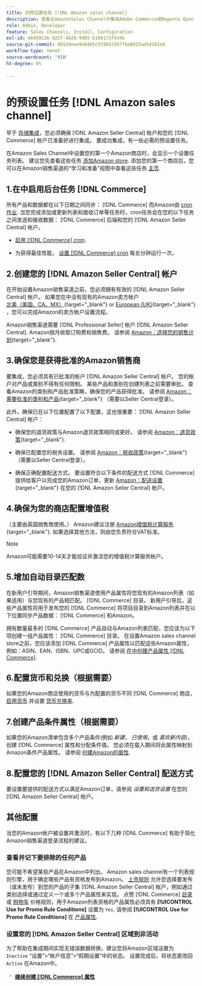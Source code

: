 ```yaml
---
title: 的预设置任务 [!DNL Amazon sales channel]
description: 查看在AmazonSales Channel中集成Adobe Commerce或Magento Open Source存储区之前需要完成的任务。
role: Admin, Developer
feature: Sales Channels, Install, Configuration
exl-id: eb9d9136-925f-4b20-9d65-b166173f434b
source-git-commit: 801d4eee9e84b5c5f8b53397fbe8023ad54281e6
workflow-type: tm+mt
source-wordcount: '910'
ht-degree: 0%

---
```


# 的预设置任务 [!DNL Amazon sales channel]

早于 [存储集成](./store-integration.md)，您必须确保 [!DNL Amazon Seller Central] 帐户和您的 [!DNL Commerce] 帐户已准备好进行集成。 要成功集成，有一些必需的预设置任务。

在Amazon Sales Channel中设置您的第一个Amazon商店时，会显示一个设置任务列表。 建议您先查看这些任务 [添加Amazon store](./store-integration.md). 添加您的第一个商店后，您可以在Amazon销售渠道的“学习和准备”视图中查看这些任务 [主页](./amazon-sales-channel-home.md).

## 1.在中启用后台任务 [!DNL Commerce]

所有产品和数据都在以下日期之间同步： [!DNL Commerce] 而Amazon由 [cron作业](https://experienceleague.adobe.com/docs/commerce-admin/systems/tools/cron.html). 当您完成添加或更新列表和接收订单等任务时，cron任务会在您的以下任务之间发送和接收数据： [!DNL Commerce] 后端和您的 [!DNL Amazon Seller Central] 帐户。

- [启用 [!DNL Commerce] cron](https://experienceleague.adobe.com/docs/commerce-admin/systems/tools/cron.html).

- 为获得最佳性能， [设置 [!DNL Commerce] cron](https://experienceleague.adobe.com/docs/commerce-admin/config/advanced/system.html) 每五分钟运行一次。

## 2.创建您的 [!DNL Amazon Seller Central] 帐户

在开始设置Amazon销售渠道之前，您必须拥有有效的 [!DNL Amazon Seller Central] 帐户。 如果您在中没有现有的Amazon卖方帐户 [北美（美国、CA、MX）](https://sell.amazon.com/){target="_blank"} or [European (UK)](https://sell.amazon.co.uk/sell-online/beginners-guide){target="_blank"} ，您可以完成Amazon的卖方帐户设置流程。

Amazon销售渠道需要 [!DNL Professional Seller] 帐户 [!DNL Amazon Seller Central]. Amazon按月收取订购费和销售费。 请参阅 [Amazon：选择您的销售计划](https://sell.amazon.com/pricing.html){target="_blank"}.

## 3.确保您是获得批准的Amazon销售商

要集成，您必须具有已批准的帐户 [!DNL Amazon Seller Central] 帐户。 您的帐户对产品或类别不得有任何限制。 某些产品和类别在创建列表之前需要审批。 查看Amazon的类别和产品批准策略，确保您的产品获得批准。 请参阅 [Amazon：需要批准的类别和产品](https://sellercentral.amazon.com/gp/help/200333160){target="_blank"} （需要以Seller Central登录）。

此外，确保已在以下位置配置了以下配置，这也很重要： [!DNL Amazon Seller Central] 帐户：

- 确保您的退货政策与Amazon退货政策相同或更好。 请参阅 [Amazon：退货政策](https://www.amazon.com/gp/help/customer/display.html){target="_blank"}.

- 确保已配置您的税务设置。 请参阅 [Amazon：税收政策](https://sellercentral.amazon.com/gp/help/external/help.html){target="_blank"} （需要以Seller Central登录）。

- 确保正确配置配送方式。 要设置符合以下条件的配送方式 [!DNL Commerce] 提供给客户以完成您的Amazon订单，更新 [Amazon：配送设置](https://sellercentral.amazon.com/sbr/ref=xx_shipset_dnav_xx#shipping_templates){target="_blank"} 在您的 [!DNL Amazon Seller Central] 帐户。

## 4.确保为您的商店配置增值税

（主要由英国销售商使用。） Amazon建议注册 [Amazon增值税计算服务](https://sell.amazon.co.uk/learn/vat-resources#vat-services-on-amazon){target="_blank"}. 如果选择其他方法，则由您负责符合VAT标准。

>[!NOTE]
>
>Amazon可能需要10-14天才能验证并激活您的增值税计算服务帐户。

## 5.增加自动目录匹配数

在新用户引导期间，Amazon销售渠道使用产品属性将您现有的Amazon列表（如果适用）与您现有的产品相匹配。 [!DNL Commerce] 目录。 新用户引导后，这些产品属性将用于发布您的 [!DNL Commerce] 将项目目录到Amazon列表并在以下位置同步产品数据： [!DNL Commerce] 和Amazon。

拥有数量最多的 [!DNL Commerce] 产品自动与Amazon列表匹配，您应该为以下项创建一组产品属性： [!DNL Commerce] 目录。 在设置Amazon sales channel store之前，您应该添加 [!DNL Commerce] 产品属性以匹配这些Amazon属性，例如：ASIN、EAN、ISBN、UPC或GCID。 请参阅 [在中创建产品属性 [!DNL Commerce]](./ob-creating-magento-attributes.md).

## 6.配置货币和兑换（根据需要）

如果您的Amazon商店使用的货币与为配置的货币不同 [!DNL Commerce] 商店， [启用货币](https://experienceleague.adobe.com/docs/commerce-admin/config/general/currency-setup.html) 并设置 [货币兑换率](https://experienceleague.adobe.com/docs/commerce-admin/stores-sales/site-store/currency/currency-update.html).

## 7.创建产品条件属性（根据需要）

如果您的Amazon清单包含多个产品条件(例如 _新建_， _已使用_，或 _喜欢新内容_)，创建 [!DNL Commerce] 属性和分配条件值。 您必须在载入期间将此属性映射到Amazon条件产品属性。 请参阅 [创建Amazon的属性](./ob-creating-magento-attributes.md).

## 8.配置您的 [!DNL Amazon Seller Central] 配送方式

要设置要提供的配送方式以满足Amazon订单，请参阅 _设置和送货设置_ 在您的 [!DNL Amazon Seller Central] 帐户。

## 其他配置

当您的Amazon帐户被设置并激活时，有以下几种 [!DNL Commerce] 有助于简化Amazon销售渠道登录流程的建议。

### 查看并记下要排除的任何产品

您可能不希望某些产品在Amazon中列出。 Amazon sales channel有一个列表规则引擎，用于确定哪些产品有资格发布到Amazon。 [上市规则](./listing-rules.md) 允许您选择要发布（或未发布）到您的产品的子集 [!DNL Amazon Seller Central] 帐户，例如通过类别选择或通过定义一个或多个产品属性来实现。 点赞 [!DNL Commerce] [目录](https://experienceleague.adobe.com/docs/commerce-admin/marketing/promotions/catalog-rules/price-rules-catalog.html) 或 [购物车](https://experienceleague.adobe.com/docs/commerce-admin/marketing/promotions/cart-rules/price-rules-cart.html) 价格规则，用于Amazon列表资格的产品属性必须具有 **[!UICONTROL Use for Promo Rule Conditions]** 设置为 `Yes`. 请参阅 **[!UICONTROL Use for Promo Rule Conditions]** 在 [产品属性](https://experienceleague.adobe.com/docs/commerce-admin/catalog/product-attributes/product-attributes.html).

### 设置您的 [!DNL Amazon Seller Central] 区域到非活动

为了帮助在集成期间实现无错误数据转换，建议您将Amazon区域设置为 `Inactive` “设置”>“帐户信息”>“假期设置”中的状态。 设置完成后，将状态更改回 `Active` 在Amazon中。

![“下一步”图标](assets/btn-next.png) [**继续创建 [!DNL Commerce] 属性**](./ob-creating-magento-attributes.md)
